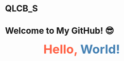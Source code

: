 # QLCB_S
# Welcome to My GitHub! 😎

<div style="font-size: 40px; font-weight: bold; text-align: center; animation: colorChange 2s infinite;">
  <span style="color: #ff6347;">Hello,</span> <span style="color: #4682b4;">World!</span>
</div>

<style>
  @keyframes colorChange {
    0% { color: #ff6347; }
    25% { color: #4682b4; }
    50% { color: #32cd32; }
    75% { color: #ffd700; }
    100% { color: #ff6347; }
  }
</style>

